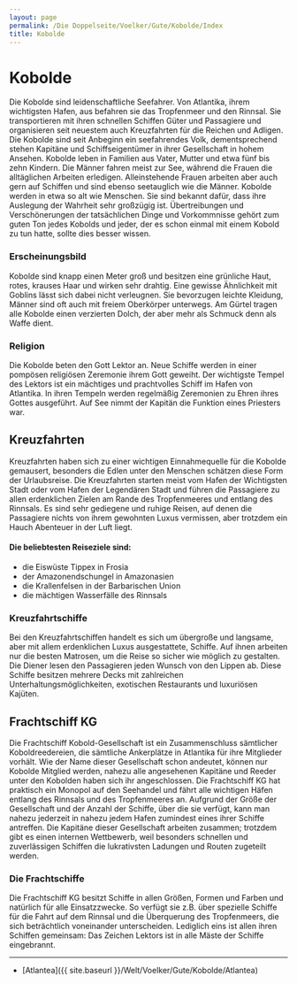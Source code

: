 ```yaml
---
layout: page
permalink: /Die Doppelseite/Voelker/Gute/Kobolde/Index
title: Kobolde
---
```


# Kobolde

Die Kobolde sind leidenschaftliche Seefahrer. Von Atlantika, ihrem wichtigsten Hafen, aus befahren sie das Tropfenmeer und den Rinnsal. Sie transportieren mit ihren schnellen Schiffen Güter und Passagiere und organisieren seit neuestem auch Kreuzfahrten für die Reichen und Adligen. Die Kobolde sind seit Anbeginn ein seefahrendes Volk, dementsprechend stehen Kapitäne und Schiffseigentümer in ihrer Gesellschaft in hohem Ansehen. Kobolde leben in Familien aus Vater, Mutter und etwa fünf bis zehn Kindern. Die Männer fahren meist zur See, während die Frauen die alltäglichen Arbeiten erledigen. Alleinstehende Frauen arbeiten aber auch gern auf Schiffen und sind ebenso seetauglich wie die Männer. Kobolde werden in etwa so alt wie Menschen. Sie sind bekannt dafür, dass ihre Auslegung der Wahrheit sehr großzügig ist. Übertreibungen und Verschönerungen der tatsächlichen Dinge und Vorkommnisse gehört zum guten Ton jedes Kobolds und jeder, der es schon einmal mit einem Kobold zu tun hatte, sollte dies besser wissen.

### Erscheinungsbild

Kobolde sind knapp einen Meter groß und besitzen eine grünliche Haut, rotes, krauses Haar und wirken sehr drahtig. Eine gewisse Ähnlichkeit mit Goblins lässt sich dabei nicht verleugnen. Sie bevorzugen leichte Kleidung, Männer sind oft auch mit freiem Oberkörper unterwegs. Am Gürtel tragen alle Kobolde einen verzierten Dolch, der aber mehr als Schmuck denn als Waffe dient.

### Religion

Die Kobolde beten den Gott Lektor an. Neue Schiffe werden in einer pompösen religiösen Zeremonie ihrem Gott geweiht. Der wichtigste Tempel des Lektors ist ein mächtiges und prachtvolles Schiff im Hafen von Atlantika. In ihren Tempeln werden regelmäßig Zeremonien zu Ehren ihres Gottes ausgeführt. Auf See nimmt der Kapitän die Funktion eines Priesters war.

## Kreuzfahrten

Kreuzfahrten haben sich zu einer wichtigen Einnahmequelle für die Kobolde gemausert, besonders die Edlen unter den Menschen schätzen diese Form der Urlaubsreise. Die Kreuzfahrten starten meist vom Hafen der Wichtigsten Stadt oder vom Hafen der Legendären Stadt und führen die Passagiere zu allen erdenklichen Zielen am Rande des Tropfenmeeres und entlang des Rinnsals. Es sind sehr gediegene und ruhige Reisen, auf denen die Passagiere nichts von ihrem gewohnten Luxus vermissen, aber trotzdem ein Hauch Abenteuer in der Luft liegt. 

#### Die beliebtesten Reiseziele sind:

- die Eiswüste Tippex in Frosia
- der Amazonendschungel in Amazonasien
- die Krallenfelsen in der Barbarischen Union
- die mächtigen Wasserfälle des Rinnsals

### Kreuzfahrtschiffe

Bei den Kreuzfahrtschiffen handelt es sich um übergroße und langsame, aber mit allem erdenklichen Luxus ausgestattete, Schiffe. Auf ihnen arbeiten nur die besten Matrosen, um die Reise so sicher wie möglich zu gestalten. Die Diener lesen den Passagieren jeden Wunsch von den Lippen ab. Diese Schiffe besitzen mehrere Decks mit zahlreichen Unterhaltungsmöglichkeiten, exotischen Restaurants und luxuriösen Kajüten.

## Frachtschiff KG

Die Frachtschiff Kobold-Gesellschaft ist ein Zusammenschluss sämtlicher Koboldreedereien, die sämtliche Ankerplätze in Atlantika für ihre Mitglieder vorhält. Wie der Name dieser Gesellschaft schon andeutet, können nur Kobolde Mitglied werden, nahezu alle angesehenen Kapitäne und Reeder unter den Kobolden haben sich ihr angeschlossen. Die Frachtschiff KG hat praktisch ein Monopol auf den Seehandel und fährt alle wichtigen Häfen entlang des Rinnsals und des Tropfenmeeres an. Aufgrund der Größe der Gesellschaft und der Anzahl der Schiffe, über die sie verfügt, kann man nahezu jederzeit in nahezu jedem Hafen zumindest eines ihrer Schiffe antreffen. Die Kapitäne dieser Gesellschaft arbeiten zusammen; trotzdem gibt es einen internen Wettbewerb, weil besonders schnellen und zuverlässigen Schiffen die lukrativsten Ladungen und Routen zugeteilt werden.

### Die Frachtschiffe

Die Frachtschiff KG besitzt Schiffe in allen Größen, Formen und Farben und natürlich für alle Einsatzzwecke. So verfügt sie z.B. über spezielle Schiffe für die Fahrt auf dem Rinnsal und die Überquerung des Tropfenmeers, die sich beträchtlich voneinander unterscheiden. Lediglich eins ist allen ihren Schiffen gemeinsam: Das Zeichen Lektors ist in alle Mäste der Schiffe eingebrannt. 


***
- [Atlantea]({{ site.baseurl }}/Welt/Voelker/Gute/Kobolde/Atlantea)

